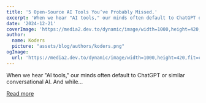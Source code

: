 ```yaml
---
title: '5 Open-Source AI Tools You’ve Probably Missed.'
excerpt: 'When we hear "AI tools," our minds often default to ChatGPT or similar conversational AI. And while...'
date: '2024-12-21'
coverImage: 'https://media2.dev.to/dynamic/image/width=1000,height=420,fit=cover,gravity=auto,format=auto/https%3A%2F%2Fdev-to-uploads.s3.amazonaws.com%2Fuploads%2Farticles%2Fq8o7vowdpr45q12t9mdy.png'
author:
  name: Koders
  picture: "assets/blog/authors/koders.png"
ogImage:
  url: 'https://media2.dev.to/dynamic/image/width=1000,height=420,fit=cover,gravity=auto,format=auto/https%3A%2F%2Fdev-to-uploads.s3.amazonaws.com%2Fuploads%2Farticles%2Fq8o7vowdpr45q12t9mdy.png'
---
```


When we hear "AI tools," our minds often default to ChatGPT or similar conversational AI. And while...

[Read more](https://dev.to/balrajola/5-open-source-ai-tools-youve-probably-missed-1fc3)
